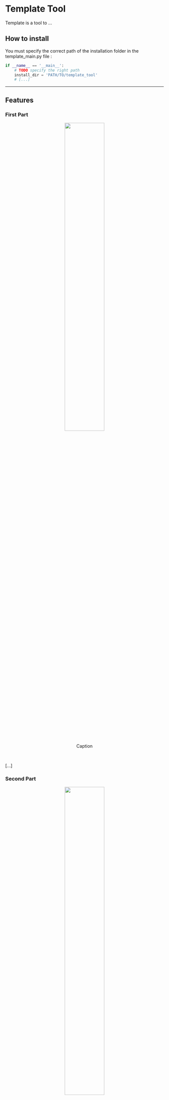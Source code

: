# Template Tool

Template is a tool to ...

## How to install

You must specify the correct path of the installation folder in the template_main.py file :
```python
if __name__ == '__main__':
    # TODO specify the right path
    install_dir = 'PATH/TO/template_tool'
    # [...]
```

---

## Features

### First Part

<div align="center">
  <span>
    <img src="https://user-images.githubusercontent.com/94440879/216031775-d9ea680f-9a91-4f19-bc4c-6dd7fae4aa6b.png" width=50%>
  </span>
  <p weight="bold">Caption</p>
  <br/>
</div>

[...]

### Second Part

<div align="center">
  <span>
    <img src="https://user-images.githubusercontent.com/94440879/216031775-d9ea680f-9a91-4f19-bc4c-6dd7fae4aa6b.png" width=50%>
  </span>
  <p weight="bold">Caption</p>
  <br/>
</div>

[...]